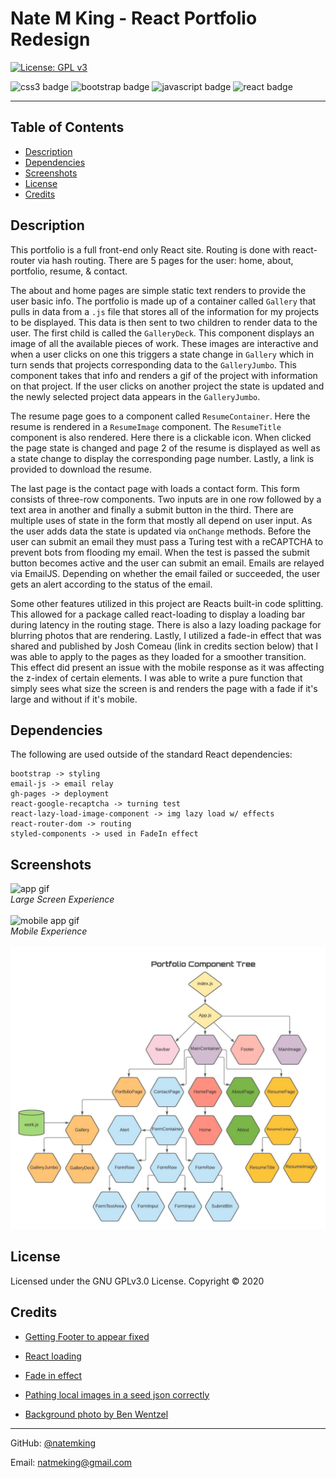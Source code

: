 # Nate M King - React Portfolio Redesign


<!-- [Employee Directory Deploy Link](http://www.natemking.dev/) -->

[![License: GPL v3](https://img.shields.io/badge/License-GPLv3-blue.svg)](https://github.com/natemking/portfolio_2.0/blob/main/LICENSE)

![css3 badge](https://img.shields.io/badge/css3%20-%231572B6.svg?&style=flat&logo=css3&logoColor=white)
![bootstrap badge](https://img.shields.io/badge/bootstrap%20-%23563D7C.svg?&style=flat&logo=bootstrap&logoColor=white")
![javascript badge](https://img.shields.io/badge/javascript%20-%23323330.svg?&style=flat&logo=javascript&logoColor=%23F7DF1E)
![react badge](https://img.shields.io/badge/react%20-%2320232a.svg?&style=flat&logo=react&logoColor=%2361DAFB")

---
## Table of Contents
 * [Description](#description)
  * [Dependencies](#dependencies)
  * [Screenshots](#screenshots)
  * [License](#license)
  * [Credits](#credits)

## Description
This portfolio is a full front-end only React site. Routing is done with react-router via hash routing. There are 5 pages for the user: home, about, portfolio, resume, & contact. 

The about and home pages are simple static text renders to provide the user basic info. The portfolio is made up of a container called `Gallery` that pulls in data from a `.js` file that stores all of the information for my projects to be displayed. This data is then sent to two children to render data to the user. The first child is called the `GalleryDeck`. This component displays an image of all the available pieces of work. These images are interactive and when a user clicks on one this triggers a state change in `Gallery` which in turn sends that projects corresponding data to the `GalleryJumbo`. This component takes that info and renders a gif of the project with information on that project. If the user clicks on another project the state is updated and the newly selected project data appears in the `GalleryJumbo`. 

The resume page goes to a component called `ResumeContainer`. Here the resume is rendered in a `ResumeImage` component. The `ResumeTitle` component is also rendered. Here there is a clickable icon. When clicked the page state is changed and page 2 of the resume is displayed as well as a state change to display the corresponding page number. Lastly, a link is provided to download the resume. 

The last page is the contact page with loads a contact form. This form consists of three-row components. Two inputs are in one row followed by a text area in another and finally a submit button in the third. There are multiple uses of state in the form that mostly all depend on user input. As the user adds data the state is updated via `onChange` methods. Before the user can submit an email they must pass a Turing test with a reCAPTCHA to prevent bots from flooding my email. When the test is passed the submit button becomes active and the user can submit an email. Emails are relayed via EmailJS. Depending on whether the email failed or succeeded, the user gets an alert according to the status of the email. 

Some other features utilized in this project are Reacts built-in code splitting. This allowed for a package called react-loading to display a loading bar during latency in the routing stage. There is also a lazy loading package for blurring photos that are rendering. Lastly, I utilized a fade-in effect that was shared and published by Josh Comeau (link in credits section below) that I was able to apply to the pages as they loaded for a smoother transition. This effect did present an issue with the mobile response as it was affecting the z-index of certain elements. I was able to write a pure function that simply sees what size the screen is and renders the page with a fade if it's large and without if it's mobile.
 

## Dependencies
The following are used outside of the standard React dependencies:
```
bootstrap -> styling
email-js -> email relay
gh-pages -> deployment
react-google-recaptcha -> turning test
react-lazy-load-image-component -> img lazy load w/ effects
react-router-dom -> routing
styled-components -> used in FadeIn effect

```
## Screenshots

![app gif](./public/images/screenshots/portfolio.gif)
<br>
_Large Screen Experience_
<br>
<br>
![mobile app gif](./public/images/screenshots/portfolio-mobile.gif)
<br> 
_Mobile Experience_
<br>
<br>
![component tree](public/images/portfolio-component-tree.jpeg)
<br>

## License
Licensed under the GNU GPLv3.0 License. Copyright © 2020

## Credits

* [Getting Footer to appear fixed](https://stackoverflow.com/questions/25870365/troubles-with-keeping-footer-below-content)

* [React loading](https://medium.com/swlh/add-loading-animation-to-your-react-app-db3999a5c88d)

* [Fade in effect](https://www.joshwcomeau.com/snippets/react-components/fade-in/)

* [Pathing local images in a seed json correctly](https://forum.freecodecamp.org/t/display-image-from-local-json-js-object-using-react/408351/14) 

* [Background photo by Ben Wentzel](https://www.benwentzel.net/)

---

GitHub: [@natemking](https://github.com/natemking/)

Email: [natmeking@gmail.com](mailto:natmeking@gmail.com)

